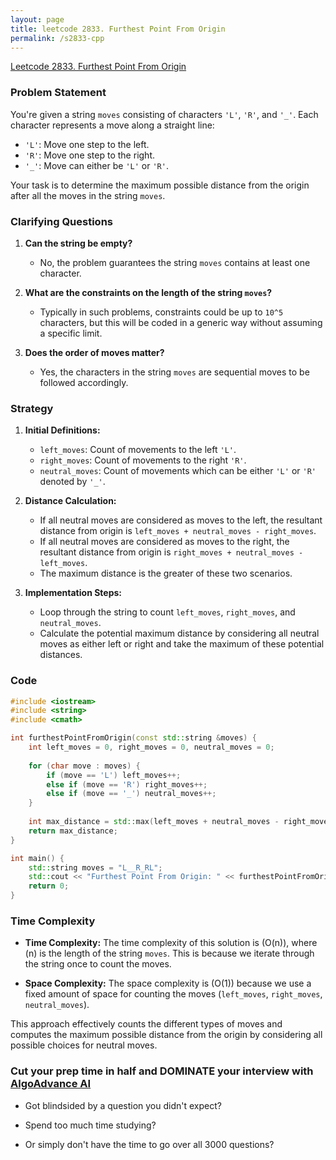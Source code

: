 ```yaml
---
layout: page
title: leetcode 2833. Furthest Point From Origin
permalink: /s2833-cpp
---
```

[Leetcode 2833. Furthest Point From Origin](https://algoadvance.github.io/algoadvance/l2833)
### Problem Statement

You're given a string `moves` consisting of characters `'L'`, `'R'`, and `'_'`. Each character represents a move along a straight line:
- `'L'`: Move one step to the left.
- `'R'`: Move one step to the right.
- `'_'`: Move can either be `'L'` or `'R'`.

Your task is to determine the maximum possible distance from the origin after all the moves in the string `moves`.

### Clarifying Questions

1. **Can the string be empty?**
    - No, the problem guarantees the string `moves` contains at least one character.
    
2. **What are the constraints on the length of the string `moves`?**
    - Typically in such problems, constraints could be up to `10^5` characters, but this will be coded in a generic way without assuming a specific limit.

3. **Does the order of moves matter?**
    - Yes, the characters in the string `moves` are sequential moves to be followed accordingly.

### Strategy

1. **Initial Definitions:**
   - `left_moves`: Count of movements to the left `'L'`.
   - `right_moves`: Count of movements to the right `'R'`.
   - `neutral_moves`: Count of movements which can be either `'L'` or `'R'` denoted by `'_'`.

2. **Distance Calculation:**
   - If all neutral moves are considered as moves to the left, the resultant distance from origin is `left_moves + neutral_moves - right_moves`.
   - If all neutral moves are considered as moves to the right, the resultant distance from origin is `right_moves + neutral_moves - left_moves`.
   - The maximum distance is the greater of these two scenarios.

3. **Implementation Steps:**
   - Loop through the string to count `left_moves`, `right_moves`, and `neutral_moves`.
   - Calculate the potential maximum distance by considering all neutral moves as either left or right and take the maximum of these potential distances.

### Code

```cpp
#include <iostream>
#include <string>
#include <cmath>

int furthestPointFromOrigin(const std::string &moves) {
    int left_moves = 0, right_moves = 0, neutral_moves = 0;
    
    for (char move : moves) {
        if (move == 'L') left_moves++;
        else if (move == 'R') right_moves++;
        else if (move == '_') neutral_moves++;
    }
    
    int max_distance = std::max(left_moves + neutral_moves - right_moves, right_moves + neutral_moves - left_moves);
    return max_distance;
}

int main() {
    std::string moves = "L__R_RL";
    std::cout << "Furthest Point From Origin: " << furthestPointFromOrigin(moves) << std::endl;
    return 0;
}
```

### Time Complexity

- **Time Complexity:** The time complexity of this solution is \(O(n)\), where \(n\) is the length of the string `moves`. This is because we iterate through the string once to count the moves.
  
- **Space Complexity:** The space complexity is \(O(1)\) because we use a fixed amount of space for counting the moves (`left_moves`, `right_moves`, `neutral_moves`).

This approach effectively counts the different types of moves and computes the maximum possible distance from the origin by considering all possible choices for neutral moves.


### Cut your prep time in half and DOMINATE your interview with [AlgoAdvance AI](https://algoAdvance.com)

- Got blindsided by a question you didn't expect?

- Spend too much time studying?

- Or simply don't have the time to go over all 3000 questions?


